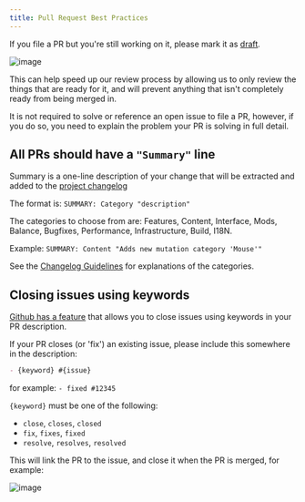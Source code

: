 ```yaml
---
title: Pull Request Best Practices
---
```


If you file a PR but you're still working on it, please mark it as
[draft](https://docs.github.com/en/pull-requests/collaborating-with-pull-requests/proposing-changes-to-your-work-with-pull-requests/about-pull-requests#draft-pull-requests).

![image](https://github.com/cataclysmbnteam/Cataclysm-BN/assets/54838975/aacc6d9e-e4b5-4290-9553-51e71be19c2c)

This can help speed up our review process by allowing us to only review the things that are ready
for it, and will prevent anything that isn't completely ready from being merged in.

It is not required to solve or reference an open issue to file a PR, however, if you do so, you need
to explain the problem your PR is solving in full detail.

## All PRs should have a `"Summary"` line

Summary is a one-line description of your change that will be extracted and added to the
[project changelog](../../game/changelog.md)

The format is: `SUMMARY: Category "description"`

The categories to choose from are: Features, Content, Interface, Mods, Balance, Bugfixes,
Performance, Infrastructure, Build, I18N.

Example: `SUMMARY: Content "Adds new mutation category 'Mouse'"`

See the [Changelog Guidelines](../reference/changelog_guidelines.md) for explanations of the
categories.

## Closing issues using keywords

[Github has a feature][keyword] that allows you to close issues using keywords in your PR
description.

If your PR closes (or 'fix') an existing issue, please include this somewhere in the description:

```md
- {keyword} #{issue}
```

for example: `- fixed #12345`

`{keyword}` must be one of the following:

- `close`, `closes`, `closed`
- `fix`, `fixes`, `fixed`
- `resolve`, `resolves`, `resolved`

This will link the PR to the issue, and close it when the PR is merged, for example:

![image](https://github.com/cataclysmbnteam/Cataclysm-BN/assets/54838975/fcb35752-1f06-4001-a7ea-b508c582afd4)

[keyword]: https://docs.github.com/en/issues/tracking-your-work-with-issues/linking-a-pull-request-to-an-issue#linking-a-pull-request-to-an-issue-using-a-keyword
